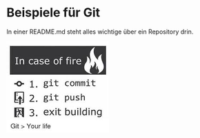 # Beispiele für Git

In einer README.md steht alles wichtige über ein Repository drin.

![](gitmeme.jpg)
